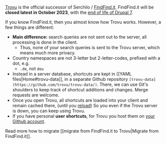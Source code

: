 [Trovu](https://trovu.net/) is the official successor of Serchilo / [FindFind.it](https://www.findfind.it/). FindFind.it will be **closed latest in October 2023**, with the [end of life of Drupal 7](https://www.drupal.org/psa-2022-02-23).

If you know FindFind.it, then you almost know how Trovu works. However, a few things are different:

- **Main difference:** search queries are not sent out to the server, all processing is done in the client.
  - Thus, none of your search queries is sent to the Trovu server, which means much more privacy.
- Country namespaces are not 3-letter but 2-letter-codes, prefixed with a dot, e.g.
  - `.de`, not `deu`
- Instead in a server database, shortcuts are kept in [[YAML files|Home#trovu-data]], in a separate Github repository `[trovu-data](https://github.com/trovu/trovu-data/)`. There, we can use Git's shoulders to keep track of shortcut additions and changes. Merge requests are welcome.
- Once you open Trovu, all shortcuts are loaded into your client and remain cached there, (until you [reload](https://github.com/trovu/trovu.github.io/wiki/Troubleshooting#i-edited-a-shortcut-but-it-has-no-effect)) So you even if the Trovu server is down, you can keep using Trovu.
- If you have personal **user shortcuts**, for Trovu you host them on [your Github account](https://github.com/trovu/trovu.github.io/wiki/Advanced-settings-&-personal-shortcuts).

Read more how to migrate [[migrate from FindFind.it to Trovu|Migrate from FindFind.it]].
